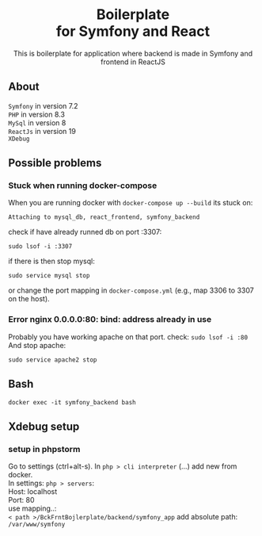<h1 align="center">Boilerplate<br>for Symfony and React</h1>

<p align="center">This is boilerplate for application where backend is made in Symfony and frontend in ReactJS</p>

## About

`Symfony` in version 7.2  
`PHP` in version 8.3  
`MySql` in version 8  
`ReactJs` in version 19  
`XDebug`

## Possible problems

### Stuck when running docker-compose

When you are running docker with `docker-compose up --build` its stuck on:

```
Attaching to mysql_db, react_frontend, symfony_backend
```

check if have already runned db on port :3307:

```
sudo lsof -i :3307
```

if there is then stop mysql:

```
sudo service mysql stop
```

or change the port mapping in `docker-compose.yml` (e.g., map 3306 to 3307 on the host).

### Error nginx 0.0.0.0:80: bind: address already in use

Probably you have working apache on that port. check: `sudo lsof -i :80`
And stop apache:
```
sudo service apache2 stop
```

## Bash

`docker exec -it symfony_backend bash`

## Xdebug setup

### setup in phpstorm

Go to settings (ctrl+alt-s). In `php > cli interpreter` (...) add new from docker.  
In settings: `php > servers`:  
Host: localhost  
Port: 80  
use mapping..:  
`< path >/BckFrntBojlerplate/backend/symfony_app`
add absolute path: `/var/www/symfony`

